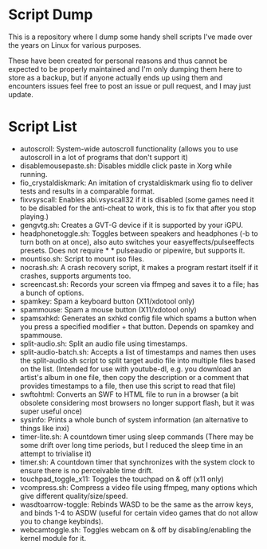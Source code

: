 # Script Dump
This is a repository where I dump some handy shell scripts I've made over the years on Linux for various purposes.

These have been created for personal reasons and thus cannot be expected to be properly maintained and I'm only dumping them here to store as a backup, but if anyone actually ends up using them and encounters issues feel free to post an issue or pull request, and I may just update.

# Script List

* autoscroll: System-wide autoscroll functionality (allows you to use autoscroll in a lot of programs that don't support it)
* disablemousepaste.sh: Disables middle click paste in Xorg while running.
* fio_crystaldiskmark: An imitation of crystaldiskmark using fio to deliver tests and results in a comparable format.
* fixvsyscall: Enables abi.vsyscall32 if it is disabled (some games need it to be disabled for the anti-cheat to work, this is to fix that after you stop playing.)
* gengvtg.sh: Creates a GVT-G device if it is supported by your iGPU.
* headphonetoggle.sh: Toggles between speakers and headphones (-b to turn both on at once), also auto switches your easyeffects/pulseeffects presets. Does not require * * pulseaudio or pipewire, but supports it.
* mountiso.sh: Script to mount iso files.
* nocrash.sh: A crash recovery script, it makes a program restart itself if it crashes, supports arguments too.
* screencast.sh: Records your screen via ffmpeg and saves it to a file; has a bunch of options.
* spamkey: Spam a keyboard button (X11/xdotool only)
* spammouse: Spam a mouse button (X11/xdotool only)
* spamsxhkd: Generates an sxhkd config file which spams a button when you press a specified modifier + that button. Depends on spamkey and spammouse.
* split-audio.sh: Split an audio file using timestamps.
* split-audio-batch.sh: Accepts a list of timestamps and names then uses the split-audio.sh script to split target audio file into multiple files based on the list. (Intended for use with youtube-dl, e.g. you download an artist's album in one file, then copy the description or a comment that provides timestamps to a file, then use this script to read that file)
* swftohtml: Converts an SWF to HTML file to run in a browser (a bit obsolete considering most browsers no longer support flash, but it was super useful once)
* sysinfo: Prints a whole bunch of system information (an alternative to things like inxi)
* timer-lite.sh: A countdown timer using sleep commands (There may be some drift over long time periods, but I reduced the sleep time in an attempt to trivialise it)
* timer.sh: A countdown timer that synchronizes with the system clock to ensure there is no perceivable time drift.
* touchpad_toggle_x11: Toggles the touchpad on & off (x11 only)
* vcompress.sh: Compress a video file using ffmpeg, many options which give different quality/size/speed.
* wasdtoarrow-toggle: Rebinds WASD to be the same as the arrow keys, and binds 1-4 to ASDW (useful for certain video games that do not allow you to change keybinds).
* webcamtoggle.sh: Toggles webcam on & off by disabling/enabling the kernel module for it.

